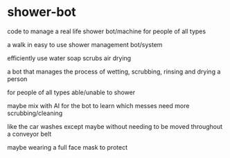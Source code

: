 # shower-bot
code to manage a real life shower bot/machine for people of all types

a walk in easy to use shower management bot/system

efficiently use water soap scrubs air drying 

a bot that manages the process of wetting, scrubbing, rinsing and drying a person

for people of all types able/unable to shower

maybe mix with AI for the bot to learn which messes need more scrubbing/cleaning

like the car washes except maybe without needing to be moved throughout a conveyor belt

maybe wearing a full face mask to protect
